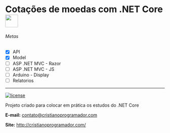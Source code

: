 # Cotações de moedas com .NET Core   <img src="http://pluspng.com/img-png/bitcoin-cash-coin-currency-dollar-euro-finance-icon-image-512.png" width="40" >

###### Metas

- [x] API
- [x] Model
- [ ] ASP .NET MVC - Razor
- [ ] ASP .NET MVC - JS
- [ ] Arduino - Display
- [ ] Relatorios

<hr>

[![license](https://img.shields.io/badge/Licence-MIT-blue.svg?style=flat-square)](https://github.com/CristianoRC/DotCEP/blob/master/LICENSE)

Projeto criado para colocar em prática os estudos do .NET Core

<b>E-mail:</b> contato@cristianoprogramador.com

<b>Site:</b> http://cristianoprogramador.com/
